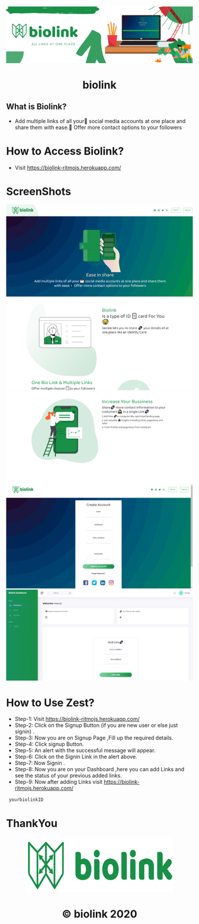 <p align="center">
  <a>
    <img src="./images/biolink.png" width = "1400px"/>
  </a>
</p>
<h1 align="center">
  biolink
</h1>

 
</p>

## What is Biolink?
* Add multiple links of all your💌 social media accounts at one place and share them with ease.📱 Offer more contact options to your followers



# How to Access Biolink?

* Visit https://biolink-ritmojs.herokuapp.com/



# ScreenShots
<img src="./images/Home.png">
<img src="./images/Home2.png">
<img src="./images/Home3.png">
<img src="./images/signup.png">


<img src="./images/dashboard.png">



# How to Use Zest?

* Step-1: Visit https://biolink-ritmojs.herokuapp.com/
* Step-2: Click on the Signup Button (if you are new user or else just signin) .
* Step-3: Now you are on Signup Page ,Fill up the required details.
* Step-4: Click signup Button.
* Step-5: An alert with the successful message will appear.
* Step-6: Click on the Signin Link in the alert above.
* Step-7: Now Signin .
* Step-8: Now you are on your Dashboard ,here you can add Links and see the status of your previous added links.
* Step-9: Now after adding Links visit  https://biolink-ritmojs.herokuapp.com/
```bash
 yourbiolinkID 
```



# ThankYou 
<p align="center">
<img src="./images/logo.png" width="400" height ="150">
</p>

<h1 align="center">
   © biolink 2020
</h1>


